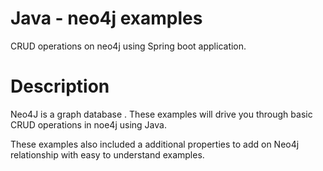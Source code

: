 # Java - neo4j examples


CRUD operations on neo4j using Spring boot application.

# Description 
Neo4J is a graph database . These examples will drive you through basic CRUD operations in noe4j using Java.

These examples also included a additional properties to add on Neo4j relationship with easy to understand examples. 


